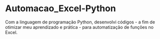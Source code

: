 # Automacao_Excel-Python
Com a linguagem de programação Python, desenvolvi códigos - a fim de otimizar meu aprendizado e prática - para automatização de funções no Excel.
